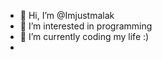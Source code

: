 - 👋 Hi, I’m @Imjustmalak
- 👀 I’m interested in programming
- 🌱 I’m currently coding my life :)
-


<!---
Imjustmalak/Imjustmalak is a ✨ special ✨ repository because its `README.md` (this file) appears on your GitHub profile.
You can click the Preview link to take a look at your changes.
--->
